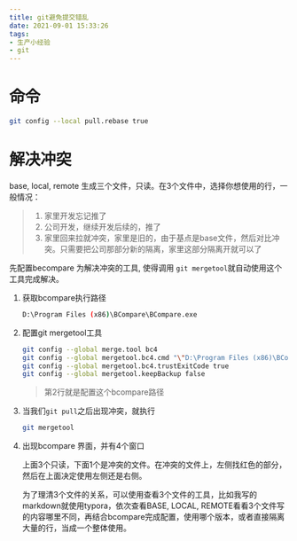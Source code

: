 ```yaml
---
title: git避免提交错乱
date: 2021-09-01 15:33:26
tags:
- 生产小经验
- git
---
```




# 命令

```bash
git config --local pull.rebase true 
```

# 解决冲突

base, local, remote 生成三个文件，只读。在3个文件中，选择你想使用的行，一般情况：

> 1. 家里开发忘记推了
> 2. 公司开发，继续开发后续的，推了
> 3. 家里回来拉就冲突，家里是旧的，由于基点是base文件，然后对比冲突。只需要把公司那部分新的隔离，家里这部分隔离开就可以了

先配置becompare 为解决冲突的工具, 使得调用 `git mergetool`就自动使用这个工具完成解决。

1. 获取bcompare执行路径

   ```bash
   D:\Program Files (x86)\BCompare\BCompare.exe
   ```

2. 配置git mergetool工具

   ```bash
   git config --global merge.tool bc4
   git config --global mergetool.bc4.cmd "\"D:\Program Files (x86)\BCompare\BCompare.exe\" \"\$LOCAL\" \"\$REMOTE\" \"\$BASE\" \"\$MERGED\""
   git config --global mergetool.bc4.trustExitCode true
   git config --global mergetool.keepBackup false
   ```

   > 第2行就是配置这个bcompare路径

3. 当我们`git pull`之后出现冲突，就执行

   ```bash
   git mergetool
   ```

4. 出现bcompare 界面，并有4个窗口

   上面3个只读，下面1个是冲突的文件。在冲突的文件上，左侧找红色的部分，然后在上面决定使用左侧还是右侧。

   为了理清3个文件的关系，可以使用查看3个文件的工具，比如我写的markdown就使用typora，依次查看BASE, LOCAL, REMOTE看看3个文件写的内容哪里不同，再结合bcompare完成配置，使用哪个版本，或者直接隔离大量的行，当成一个整体使用。

   


